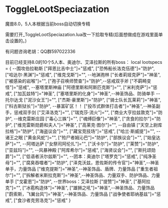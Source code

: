 # ToggleLootSpeciazation
魔兽8.0，5人本根据当前boss自动切换专精

需要打开_ToggleLootSpeciazation.lua改一下拾取专精(后面想做成在游戏里面单击设置的。)


有问题咨询老胡：QQ群597022336


目前已经支持8.0的10个5人本、奥迪尔、艾泽拉斯的所有boss：
local lootspecs = {
  --围攻伯拉勒斯
  ["拜恩比吉中士"]="惩戒",
  ["恐怖船长洛克伍德"]="防护",
  ["哈达尔·黑渊"]="惩戒",
  ["维克戈斯"]="",
  --地渊孢林
  ["长者莉娅克萨"]="神圣",
  ["被感染的岩喉"]="",
  ["孢子召唤师赞查"]="防护",--惩戒双手斧
  ["不羁畸变怪"]="惩戒",
  --塞塔里斯神庙
  ["阿德里斯和阿斯匹克斯"]="",
  ["米利克萨"]="惩戒",
  ["加瓦兹特"]="神圣",
  ["塞塔里斯的化身"]="神圣",--神圣饰品、防骑单手
  --托尔达戈
  ["泥沙女王"]="",
  ["杰斯·豪里斯"]="防护",
  ["骑士队长瓦莱莉"]="神圣",
  ["科古斯狱长"]="防护",
  --暴富矿区！！
  ["投币式群体打击者"]="神圣",--神圣副手，惩戒双手剑
  ["艾泽洛克"]="",
  ["瑞克莎·流火"]="",
  ["商业大亨拉兹敦克"]="防护",
  --维克雷斯庄园
  ["毒心三姝"]="",
  ["魂缚巨像"]="神圣",
  ["贪食的拉尔"]="防护",
  ["维克雷斯勋爵和夫人"]="神圣",
  ["高莱克·图尔"]="",
  --自由镇
  ["天空上尉库拉格"]="防护",
  ["海盗议会"]="",
  ["藏宝竞技场"]="惩戒",
  ["哈兰·斯威提"]="",
  --诸王之眠
  ["黄金风蛇"]="",
  ["殓尸者姆沁巴"]="防护",
  ["部族议会"]="",
  ["始皇达萨"]="",
  --阿塔达萨
  ["女祭司阿伦扎"]="",
  ["沃卡尔"]="防护",
  ["莱赞"]="防护",
  ["亚兹玛"]="",
  --风暴神殿
  ["阿库希尔"]="惩戒",
  ["海贤议会"]="",
  ["斯托颂勋爵"]="",
  ["低语者沃尔兹斯"]="",
  --团本：奥迪尔
  ["塔罗克"]="惩戒",
  ["纯净圣母"]="",
  ["腐臭吞噬者"]="防护",
  ["泽克沃兹，恩佐斯的传令官"]="神圣",--神圣单手，力量饰品
  ["维克提斯"]="神圣",--神圣饰品、盾牌、力量饰品
  ["重生者祖尔"]="",
  ["拆解者米斯拉克斯"]="神圣",--神圣饰品、力量双手、防护饰品、力量单手
  ["戈霍恩"]="防护",
  --世界boss：艾泽拉斯
  ["提赞"]="神圣",
  ["基阿拉克"]="",
  ["冰雹构造体"]="神圣",
  ["雄狮之吼"]="神圣",--神圣饰品、力量饰品
  ["蔚索斯，飞翼台风"]="神圣",--神圣饰品、力量饰品
  ["战争使者耶纳基兹"]="惩戒",
  ["食沙者克劳洛克"]="惩戒"
}